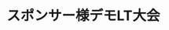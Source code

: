 ---
key: demojam
title: スポンサー様デモLT大会
format: short
tags:
  - sponsor
speakers:
  - shun_kosaka
presentation: 
draft: false
---